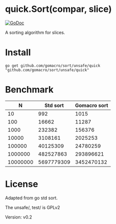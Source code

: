 # quick.Sort(compar, slice)

[![GoDoc](https://godoc.org/github.com/gomacro/sort/unsafe/quick?status.svg)](https://godoc.org/github.com/gomacro/sort/unsafe/quick)

A sorting algorithm for slices.

# Install
	go get github.com/gomacro/sort/unsafe/quick
	"github.com/gomacro/sort/unsafe/quick"

# Benchmark

N        | Std sort | Gomacro sort 
-------- | -------- | -------
10 | 992 | 1015 
100 | 16662 | 11287 
1000 | 232382 | 156376 
10000 | 3108161 | 2025253 
100000 | 40125309 | 24780259 
1000000 | 482527863 | 293896621 
10000000 | 5697779309 | 3452470132 

# License

Adapted from go std sort.

The unsafe/, test/ is GPLv2

Version: v0.2
